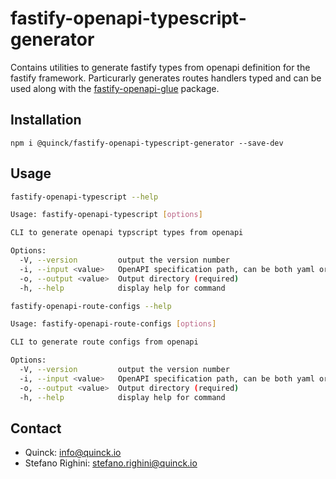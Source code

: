 # fastify-openapi-typescript-generator
Contains utilities to generate fastify types from openapi definition for the fastify framework.
Particurarly generates routes handlers typed and can be used along with the [fastify-openapi-glue](https://www.npmjs.com/package/fastify-openapi-glue) package.

## Installation
`npm i @quinck/fastify-openapi-typescript-generator --save-dev`

## Usage
```sh
fastify-openapi-typescript --help

Usage: fastify-openapi-typescript [options]

CLI to generate openapi typscript types from openapi

Options:
  -V, --version         output the version number
  -i, --input <value>   OpenAPI specification path, can be both yaml or json (required)
  -o, --output <value>  Output directory (required)
  -h, --help            display help for command
```

```sh
fastify-openapi-route-configs --help

Usage: fastify-openapi-route-configs [options]

CLI to generate route configs from openapi

Options:
  -V, --version         output the version number
  -i, --input <value>   OpenAPI specification path, can be both yaml or json (required)
  -o, --output <value>  Output directory (required)
  -h, --help            display help for command
```

## Contact
* Quinck: info@quinck.io
* Stefano Righini: stefano.righini@quinck.io